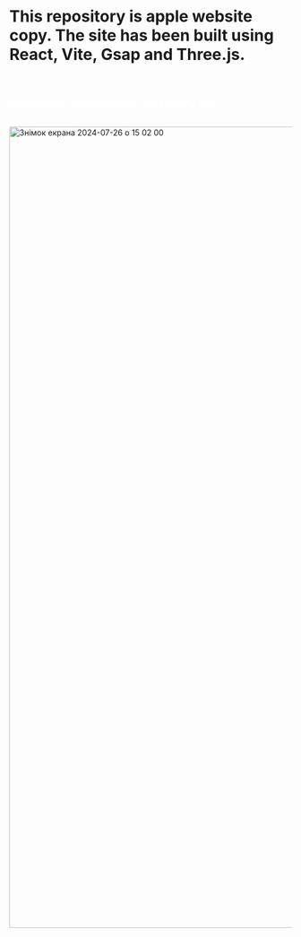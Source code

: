 <h1 style="color: #1c1c1c;">This repository is apple website copy. The site has been built using React, Vite, Gsap and Three.js.</h1> <br/>
<h3 style="color: white; text-decoration: none;">https://main--apple-website-copy.netlify.app</h3> <br/>
<img width="1431" alt="Знімок екрана 2024-07-26 о 15 02 00" src="https://github.com/user-attachments/assets/e9af2a41-539e-4bab-9561-04644201076c">

